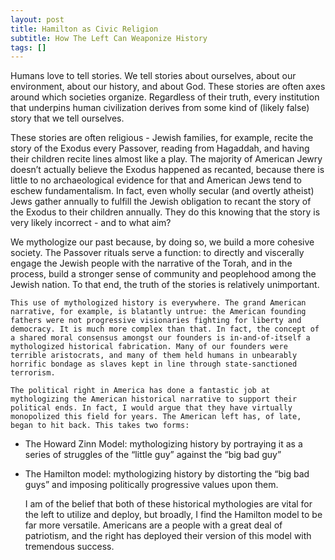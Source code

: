 ```yaml
---
layout: post
title: Hamilton as Civic Religion
subtitle: How The Left Can Weaponize History 
tags: []
---
```


Humans love to tell stories. We tell stories about ourselves, about our environment, about our history, and about God. These stories are often axes around which societies organize. Regardless of their truth, every institution that underpins human civilization derives from some kind of (likely false) story that we tell ourselves. 

These stories are often religious - Jewish families, for example, recite the story of the Exodus every Passover, reading from Hagaddah, and having their children recite lines almost like a play. The majority of American Jewry doesn’t actually believe the Exodus happened as recanted, because there is little to no archaeological evidence for that and American Jews tend to eschew fundamentalism. In fact, even wholly secular (and overtly atheist) Jews gather annually to fulfill the Jewish obligation to recant the story of the Exodus to their children annually. They do this knowing that the story is very likely incorrect - and to what aim? 

We mythologize our past because, by doing so, we build a more cohesive society. The Passover rituals serve a function: to directly and viscerally engage the Jewish people with the narrative of the Torah, and in the process, build a stronger sense of community and peoplehood among the Jewish nation. To that end, the truth of the stories is relatively unimportant. 

	This use of mythologized history is everywhere. The grand American narrative, for example, is blatantly untrue: the American founding fathers were not progressive visionaries fighting for liberty and democracy. It is much more complex than that. In fact, the concept of a shared moral consensus amongst our founders is in-and-of-itself a mythologized historical fabrication. Many of our founders were terrible aristocrats, and many of them held humans in unbearably horrific bondage as slaves kept in line through state-sanctioned terrorism.

	The political right in America has done a fantastic job at mythologizing the American historical narrative to support their political ends. In fact, I would argue that they have virtually monopolized this field for years. The American left has, of late, began to hit back. This takes two forms:
	
- The Howard Zinn Model: mythologizing history by portraying it as a series of struggles of the “little guy” against the “big bad guy”
- The Hamilton model: mythologizing history by distorting the “big bad guys” and imposing politically progressive values upon them. 

	I am of the belief that both of these historical mythologies are vital for the left to utilize and deploy, but broadly, I find the Hamilton model to be far more versatile. Americans are a people with a great deal of patriotism, and the right has deployed their version of this model with tremendous success. 
